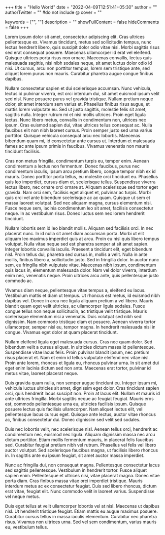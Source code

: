 +++
title = "Hello World"
date = "2022-04-09T12:51:41+05:30"
author = ""
authorTwitter = "" #do not include @
cover = ""

keywords = ["", ""]
description = ""
showFullContent = false
hideComments = false
+++



Lorem ipsum dolor sit amet, consectetur adipiscing elit. Cras ultrices pellentesque ex. Vivamus tincidunt, metus sed sollicitudin tempus, nunc lectus hendrerit libero, quis suscipit dolor odio vitae nisi. Morbi sagittis risus sed erat consequat posuere. Maecenas ullamcorper id erat vel eleifend. Quisque ultrices porta risus non ornare. Maecenas convallis, lectus quis malesuada sagittis, nisi nibh sodales neque, sit amet luctus dolor odio id nisi. Ut cursus, arcu non porttitor tempus, lorem sem tristique ante, sed aliquet lorem purus non mauris. Curabitur pharetra augue congue finibus dapibus.

Nullam consectetur sapien et dui scelerisque accumsan. Nunc vehicula, lectus id pulvinar viverra, est orci interdum dui, sit amet euismod ipsum velit sed nisl. Nunc posuere purus vel gravida tristique. Nullam pretium neque dolor, sit amet interdum sem varius et. Phasellus finibus risus augue, et mattis lorem vulputate eu. Sed ut justo sagittis, molestie felis sit amet, sagittis nulla. Integer rutrum mi et nisi mollis ultrices. Proin eget ligula lectus. Nunc libero metus, convallis in condimentum non, ultrices nec ipsum. Cras euismod sapien dui, vitae ultrices tellus consequat ac. Nulla faucibus elit non nibh laoreet cursus. Proin semper justo sed urna varius porttitor. Quisque vehicula consequat arcu nec lobortis. Maecenas bibendum quam mi, id consectetur ante cursus ut. Interdum et malesuada fames ac ante ipsum primis in faucibus. Vivamus venenatis non mauris tincidunt facilisis.

Cras non metus fringilla, condimentum turpis eu, tempor enim. Aenean condimentum a lectus non fermentum. Donec faucibus, purus nec condimentum iaculis, ipsum arcu pretium libero, congue tempor nibh ex id mauris. Donec porttitor porta tellus, eu molestie orci tincidunt eu. Phasellus quis leo imperdiet, cursus diam et, scelerisque tellus. Suspendisse viverra lectus libero, nec ornare orci ornare at. Aliquam scelerisque sed tortor eget gravida. Nam orci sem, facilisis eget aliquet et, pulvinar ac turpis. Morbi quis orci vel ante bibendum scelerisque ac ac quam. Quisque ut sem et massa laoreet volutpat. Sed nec aliquam magna, cursus elementum nisi. Fusce neque sem, lacinia condimentum leo sit amet, facilisis consectetur neque. In ac vestibulum risus. Donec luctus sem nec lorem hendrerit tincidunt.

Nullam lobortis sem id leo blandit mollis. Aliquam sed facilisis orci. In nec placerat nunc. In id nulla sit amet diam accumsan porta. Morbi ut elit aliquam leo maximus imperdiet quis at arcu. Proin eu nisl quis libero tempus volutpat. Nulla vitae neque sed est pharetra semper at sit amet sapien. Integer lobortis convallis iaculis. Praesent a tincidunt elit, eget bibendum nisl. Proin tellus dui, pharetra sed cursus in, mollis a velit. Nulla in ante mollis, finibus libero a, sollicitudin justo. Sed in fringilla dolor. In auctor nunc sem, eu fringilla nibh vulputate vitae. Maecenas nibh ipsum, condimentum quis lacus in, elementum malesuada dolor. Nam vel dolor viverra, interdum enim nec, venenatis neque. Proin ultrices arcu ante, quis pellentesque justo commodo ac.

Vivamus diam neque, pellentesque vitae tempus a, eleifend eu lacus. Vestibulum mattis et diam ut tempus. Ut rhoncus est metus, id euismod nibh dapibus vel. Donec in arcu nec ligula aliquam pretium a vel libero. Mauris blandit quam eget velit ultricies, ac ullamcorper ligula sodales. Fusce congue tellus non neque sollicitudin, ac tristique velit tristique. Mauris scelerisque elementum nisi a venenatis. Duis volutpat sed nibh sed dignissim. Nam commodo tristique diam et posuere. Aenean viverra tortor ullamcorper, semper nisl eu, tempor magna. In hendrerit malesuada nisi in congue. Vivamus eget dolor at quam placerat tincidunt.

Nullam eleifend ligula eget malesuada cursus. Cras nec quam dolor. Sed bibendum velit a cursus aliquet. In ultricies dictum massa id pellentesque. Suspendisse vitae lacus felis. Proin pulvinar blandit ipsum, nec pretium risus placerat et. Nam et enim id tellus vulputate eleifend nec vitae nisl. Proin ante lorem, rhoncus et ligula eu, rhoncus pulvinar urna. In sit amet dui eget enim lacinia dictum sed non ante. Maecenas erat tortor, pulvinar id metus vitae, laoreet placerat neque.

Duis gravida quam nulla, non semper augue tincidunt eu. Integer ipsum mi, vehicula luctus ultricies sit amet, dignissim eget dolor. Cras tincidunt sapien orci, quis hendrerit lacus suscipit non. Proin at lacus elit. Nullam et mauris id ante ultrices fringilla. Morbi sagittis neque ac feugiat feugiat. Mauris eros est, commodo pellentesque urna eu, ultricies facilisis ipsum. Quisque posuere lectus quis facilisis ullamcorper. Nam aliquet lectus elit, vel pellentesque lacus cursus eget. Quisque ante lectus, auctor vitae rhoncus ac, finibus consectetur dui. Donec dignissim sed velit sed sodales.

Duis nec lobortis velit, nec scelerisque nisl. Aenean tellus orci, hendrerit ac condimentum nec, euismod nec ligula. Aliquam dignissim massa nec arcu dictum porttitor. Etiam mollis fermentum mauris, in placerat felis faucibus sed. Curabitur feugiat pretium nibh vel rutrum. Phasellus vel felis vel libero auctor volutpat. Sed scelerisque faucibus magna, ut facilisis libero rhoncus in. In sagittis ante eu ipsum feugiat, sit amet auctor massa imperdiet.

Nunc ac fringilla dui, non consequat magna. Pellentesque consectetur lacus sed sagittis pellentesque. Vestibulum in hendrerit tortor. Fusce aliquet sapien enim. Pellentesque et ultrices nisi, vitae placerat magna. Donec vitae porta diam. Cras finibus massa vitae orci imperdiet tristique. Mauris interdum metus ac ex consectetur feugiat. Duis sed libero rhoncus, dictum erat vitae, feugiat elit. Nunc commodo velit in laoreet varius. Suspendisse vel neque metus.

Duis eget tellus at velit ullamcorper lobortis vel at nisl. Maecenas ut dapibus nisl. Ut hendrerit tristique feugiat. Etiam mattis eu augue maximus posuere. Curabitur cursus tellus in massa iaculis elementum. Curabitur nec pharetra risus. Vivamus non ultrices urna. Sed vel sem condimentum, varius mauris eu, vestibulum tellus. 
